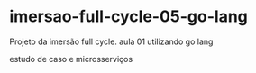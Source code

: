 # imersao-full-cycle-05-go-lang
Projeto da imersão full cycle. aula 01 utilizando go lang


estudo de caso e microsserviços
